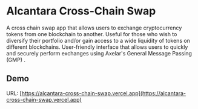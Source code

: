 # Alcantara Cross-Chain Swap

A cross chain swap app that allows users to exchange cryptocurrency tokens from one blockchain to another. Useful for those who wish to diversify their portfolio and/or gain access to a wide liquidity of tokens on different blockchains. User-friendly interface that allows users to quickly and securely perform exchanges using Axelar's General Message Passing (GMP) .


## Demo

URL: [https://alcantara-cross-chain-swap.vercel.app](https://alcantara-cross-chain-swap.vercel.app)